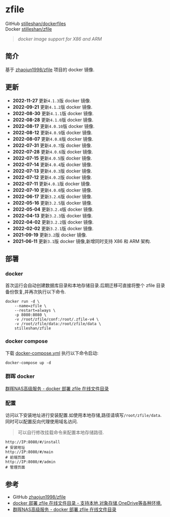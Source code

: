 # zfile

GitHub [stilleshan/dockerfiles](https://github.com/stilleshan/dockerfiles)  
Docker [stilleshan/zfile](https://hub.docker.com/r/stilleshan/zfile)
> *docker image support for X86 and ARM*

## 简介
基于 [zhaojun1998/zfile](https://github.com/zhaojun1998/zfile) 项目的 docker 镜像.

## 更新
- **2022-11-27** 更新`4.1.3`版 docker 镜像.
- **2022-09-21** 更新`4.1.2`版 docker 镜像.
- **2022-08-30** 更新`4.1.1`版 docker 镜像.
- **2022-08-28** 更新`4.1.0`版 docker 镜像.
- **2022-08-17** 更新`4.0.10`版 docker 镜像.
- **2022-08-12** 更新`4.0.9`版 docker 镜像.
- **2022-08-07** 更新`4.0.8`版 docker 镜像.
- **2022-07-31** 更新`4.0.7`版 docker 镜像.
- **2022-07-28** 更新`4.0.6`版 docker 镜像.
- **2022-07-15** 更新`4.0.5`版 docker 镜像.
- **2022-07-14** 更新`4.0.4`版 docker 镜像.
- **2022-07-13** 更新`4.0.3`版 docker 镜像.
- **2022-07-12** 更新`4.0.2`版 docker 镜像.
- **2022-07-11** 更新`4.0.1`版 docker 镜像.
- **2022-07-10** 更新`4.0.0`版 docker 镜像.
- **2022-06-17** 更新`3.2.6`版 docker 镜像.
- **2022-05-16** 更新`3.2.5`版 docker 镜像.
- **2022-05-04** 更新`3.2.4`版 docker 镜像.
- **2022-04-13** 更新`3.2.3`版 docker 镜像.
- **2022-04-02** 更新`3.2.2`版 docker 镜像.
- **2022-02-02** 更新`3.2.1`版 docker 镜像.
- **2021-09-19** 更新`3.2`版 docker 镜像.
- **2021-06-11** 更新`3.1`版 docker 镜像,新增同时支持 X86 和 ARM 架构.

## 部署
### docker
首次运行会自动创建数据库目录和本地存储目录.后期迁移可直接将整个 zfile 目录备份恢复,并再次执行以下命令.
```shell
docker run -d \
    --name=zfile \
    --restart=always \
    -p 8080:8080 \
    -v /root/zfile/conf:/root/.zfile-v4 \
    -v /root/zfile/data:/root/zfile/data \
    stilleshan/zfile
```

### docker compose
下载 [docker-compose.yml](https://raw.githubusercontent.com/stilleshan/dockerfiles/main/zfile/docker-compose.yml) 执行以下命令启动:
```shell
docker-compose up -d
```

### 群晖 docker
[群晖NAS高级服务 - docker 部署 zfile 在线文件目录](https://www.ioiox.com/archives/93.html)

### 配置
访问以下安装地址进行安装配置.如使用本地存储,路径请填写`/root/zfile/data`.同时可以配置反向代理使用域名访问.
> 可以自行修改挂载命令来配置本地存储路径.
```shell
http://IP:8080/#/install
# 安装地址
http://IP:8080/#/main
# 前端页面
http://IP:8080/#/admin
# 管理页面
```

## 参考
- GitHub [zhaojun1998/zfile](https://github.com/zhaojun1998/zfile)
- [docker 部署 zfile 在线文件目录 - 支持本地,对象存储,OneDrive等各种环境.](https://www.ioiox.com/archives/92.html)
- [群晖NAS高级服务 - docker 部署 zfile 在线文件目录](https://www.ioiox.com/archives/93.html)

